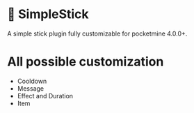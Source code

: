 # 🥖 SimpleStick
A simple stick plugin fully customizable for pocketmine 4.0.0+.

# All possible customization
- Cooldown
- Message
- Effect and Duration
- Item
